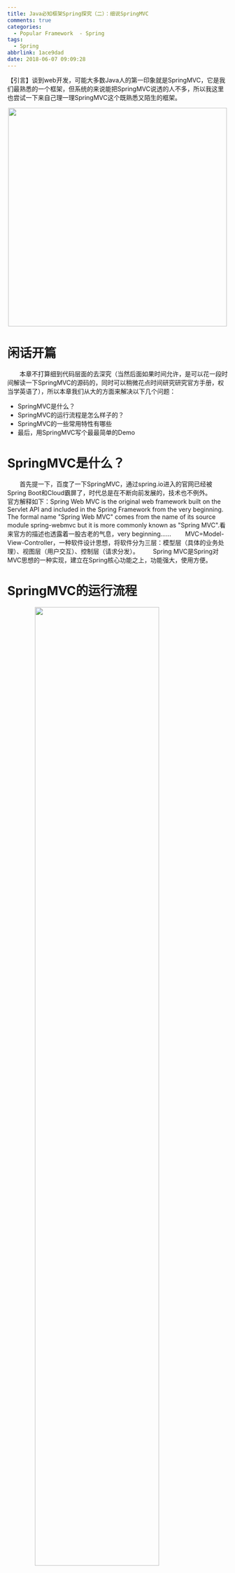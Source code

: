 ```yaml
---
title: Java必知框架Spring探究（二）：细说SpringMVC
comments: true
categories:
  - Popular Framework  - Spring
tags:
  - Spring
abbrlink: 1ace9dad
date: 2018-06-07 09:09:28
---
```

【引言】谈到web开发，可能大多数Java人的第一印象就是SpringMVC，它是我们最熟悉的一个框架，但系统的来说能把SpringMVC说透的人不多，所以我这里也尝试一下来自己理一理SpringMVC这个既熟悉又陌生的框架。
<div align=center><img src="/img/2018/2018-08-27-02.jpg" width="500"/></div>
<!-- more -->

# 闲话开篇
&emsp;&emsp;本章不打算细到代码层面的去深究（当然后面如果时间允许，是可以花一段时间解读一下SpringMVC的源码的，同时可以稍微花点时间研究研究官方手册，权当学英语了），所以本章我们从大的方面来解决以下几个问题：
- SpringMVC是什么？
- SpringMVC的运行流程是怎么样子的？
- SpringMVC的一些常用特性有哪些
- 最后，用SpringMVC写个最最简单的Demo

# SpringMVC是什么？
&emsp;&emsp;首先提一下，百度了一下SpringMVC，通过spring.io进入的官网已经被Spring Boot和Cloud霸屏了，时代总是在不断向前发展的，技术也不例外。
&emsp;&emsp;官方解释如下：Spring Web MVC is the original web framework built on the Servlet API and included in the Spring Framework from the very beginning. The formal name "Spring Web MVC" comes from the name of its source module spring-webmvc but it is more commonly known as "Spring MVC".看来官方的描述也透露着一股古老的气息，very beginning......
&emsp;&emsp;MVC=Model-View-Controller，一种软件设计思想，将软件分为三层：模型层（具体的业务处理）、视图层（用户交互）、控制层（请求分发）。
&emsp;&emsp;Spring MVC是Spring对MVC思想的一种实现，建立在Spring核心功能之上，功能强大，使用方便。

# SpringMVC的运行流程

<img style="clear: both;display: block;margin:auto;" src="/img/2018/2018-08-27-03.jpg" width="75%">

## 概览
&emsp;&emsp;上图是说SpringMVC流程的一张经典图例，基本上整个流程该图都涵盖了：
- 用户发送请求到前端控制器（DispatcherServlet）。
- 前端控制器请求处理器映射器（HandlerMapping）去查找处理器（Handler）。
- 找到以后处理器映射器（HandlerMappering）向前端控制器返回执行链（HandlerExecutionChain）。
- 前端控制器（DispatcherServlet）调用处理器适配器（HandlerAdapter）去执行处理器（Handler）。
- 处理器适配器去执行Handler。
- 处理器执行完给处理器适配器返回ModelAndView。
- 处理器适配器向前端控制器返回ModelAndView。
- 前端控制器请求视图解析器（ViewResolver）去进行视图解析。
- 视图解析器向前端控制器返回View。
- 前端控制器对视图进行渲染。
- 前端控制器向用户响应结果。

## 核心组件
&emsp;&emsp;SpringMVC的核心组件清单如下，以下是简单的一个说明，后面会针对每个组件展开详细说明。
- 前端控制器（DisatcherServlet）:接收请求，响应结果，返回可以是json,String等数据类型，也可以是页面（Model）。
- 处理器映射器（HandlerMapping）:根据URL去查找处理器，一般通过xml配置或者注解进行查找。
- 处理器（Handler）：就是我们常说的controller控制器啦，由程序员编写。
- 处理器适配器（HandlerAdapter）:可以将处理器包装成适配器，这样就可以支持多种类型的处理器。
- 视图解析器（ViewResovler）:进行视图解析，返回view对象（常见的有JSP,FreeMark等）。

## DisatcherServlet

### Servlet
&emsp;&emsp;DispatcherServlet的本质也是一个Servlet，所以要理解DispatcherServlet，首先要知道Servlet是什么。
&emsp;&emsp;Java Servlet 是运行在 Web 服务器或应用服务器上的程序，它是作为来自 Web 浏览器或其他 HTTP 客户端的请求和 HTTP 服务器上的数据库或应用程序之间的中间层。使用 Servlet，您可以收集来自网页表单的用户输入，呈现来自数据库或者其他源的记录，还可以动态创建网页。Java Servlet 通常情况下与使用 CGI（Common Gateway Interface，公共网关接口）实现的程序可以达到异曲同工的效果。但是相比于 CGI，Servlet 在性能上，通用性上，资源安全性上，独立性上都是占有优势的。
&emsp;&emsp;借用Tomcat Server的结构简图，可以简单理解Servlet是什么了：
<img style="clear: both;display: block;margin:auto;" src="/img/2018/2018-08-27-04.jpg" width="75%">

### 基本配置
&emsp;&emsp;在传统的SpringMVC模式的开发过程中，web.xml是一个比较核心的东西，所以理所当然的DispatcherServlet也是在这里配置的。
```xml
<servlet>
    <servlet-name>dispatcher</servlet-name>
    <servlet-class>org.springframework.web.servlet.DispatcherServlet</servlet-class>
    <init-param>
        <param-name>contextConfigLocation</param-name>
        <param-value>classpath:spring-mvc.xml</param-value>
    </init-param>
    <load-on-startup>1</load-on-startup>
</servlet>
<servlet-mapping>
    <servlet-name>dispatcher</servlet-name>
    <url-pattern>*.json</url-pattern>
</servlet-mapping>
```

### 几个参数
&emsp;&emsp;contextConfigLocation：DispatcherServlet默认从WEB-INF目录下加载SpringMVC的配置文件，可以通过属性contextConfigLocation更改配置文件的位置。
&emsp;&emsp;load-on-startup：默认情况下，Servlet在被请求时才实例化初始化，如果希望在服务器启动时创建Servlet对象，可以通过<load-on-startup>标签设定。
&emsp;&emsp;url-pattern：url转发的规则；一般写成*加后缀的形式，如“*.do”，不能写成这种形式“/*”，这种形式会把Web服务器接收到的请求全部转发给DispatcherServlet，而SpringMVC容器中不一定存在对应的Handler，会因找不到对应的资源而报错，比如无法加载HTML、JSP页面。

## HandlerMapping

### 用途
&emsp;&emsp;访问资源时使用的不是资源的全限定性类名或者其他可以直接确定资源的方式，而是采用url，这样就需要在访问方式与与资源之间建立起一对一的关系，这种关系就是映射关系，HandlerMapping就负责创建与解析这种关系，根据访问方式确定处理器。

### 类别
- BeanNameUrlHandlerMapping：默认的处理器映射器，url与beanName相同。
- DefaultAnnotationHandlerMapping：注解开发时默认的处理器映射器。
- SimpleUrlHandlerMapping：自定义url，在url与beanName之间建立映射关系：